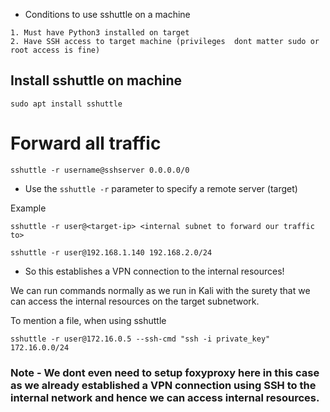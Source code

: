 - Conditions to use sshuttle on a machine
```
1. Must have Python3 installed on target
2. Have SSH access to target machine (privileges  dont matter sudo or root access is fine)
```


## Install sshuttle on machine
```
sudo apt install sshuttle
```


# Forward all traffic
```
sshuttle -r username@sshserver 0.0.0.0/0
```
- Use the `sshuttle -r` parameter to specify a remote server (target) 

Example
```
sshuttle -r user@<target-ip> <internal subnet to forward our traffic to>
```

```
sshuttle -r user@192.168.1.140 192.168.2.0/24
```
- So this establishes a VPN connection to the internal resources!

We can run commands normally as we run in Kali with the surety that we can access the internal resources on the target subnetwork.

To mention a file, when using sshuttle
```
sshuttle -r user@172.16.0.5 --ssh-cmd "ssh -i private_key" 172.16.0.0/24
```

### Note -  We dont even need to setup foxyproxy here in this case as we already established a VPN connection using SSH to the internal network and hence we can access internal resources.